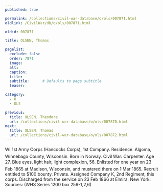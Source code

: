 ```yaml
---
published: true

permalink: /collections/civil-war-database/o/ols/007871.html
oldlink: /CivilWar/db/o/ols/007871.html

oldid: 007871

title: OLSEN, Thomas

pagelist:
  exclude: false
  order: 7871
  image: 
  alt:
  caption:
  title:
  subtitle:      # Defaults to page subtitle
  teaser:

category: 
  - O 
  - OLS

previous:
  title: OLSEN, Theodore
  url: /collections/civil-war-database/o/ols/007870.html  
next:
  title: OLSEN, Thomas
  url: /collections/civil-war-database/o/ols/007872.html   
---
```

WI 1st Army Corps (Hancock&#146;s Corps), 1st Company. Residence: Algoma, Winnebago County, Wisconsin. Born in Norway. Civil War: Carpenter. Age 27. Blue eyes, light hair, light complexion, 5&#146;6&#148;. Enlisted for one year on 23 Feb 1865 at Madison, Wisconsin, and mustered there on 1 Mar 1865. Recruit entitled to $100 bounty. Private. Assigned Company K, 2nd Regiment, this corps. Discharged from the service on 23 Feb 1866 at Elmira, New York. Sources: (WHS Series 1200 box 256-1,2,6)